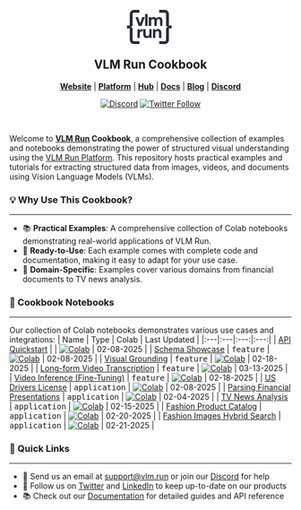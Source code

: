 <div align="center">
<p align="center" style="width: 100%;">
    <img src="https://raw.githubusercontent.com/vlm-run/.github/refs/heads/main/profile/assets/vlm-black.svg" alt="VLM Run Logo" width="80" style="margin-bottom: -5px; color: #2e3138; vertical-align: middle; padding-right: 5px;"><br>
</p>
<h2>VLM Run Cookbook</h2>
<p align="center">
<a href="https://vlm.run"><b>Website</b></a> | <a href="https://app.vlm.run/"><b>Platform</b></a> | <a href="https://github.com/vlm-run/vlmrun-hub"><b>Hub</b></a> | <a href="https://docs.vlm.run/"><b>Docs</b></a> | <a href="https://vlm.run/blog"><b>Blog</b></a> | <a href="https://discord.gg/4jgyECY4rq"><b>Discord</b></a>
</p>
<p align="center">
<a href="https://discord.gg/4jgyECY4rq"><img alt="Discord" src="https://img.shields.io/badge/discord-chat-purple?color=%235765F2&label=discord&logo=discord"></a>
<a href="https://twitter.com/vlmrun"><img alt="Twitter Follow" src="https://img.shields.io/twitter/follow/vlmrun.svg?style=social&logo=twitter"></a>
</p>
<br>
</div>

Welcome to **[VLM Run](https://vlm.run) Cookbook**, a comprehensive collection of examples and notebooks demonstrating the power of structured visual understanding using the [VLM Run Platform](https://app.vlm.run). This repository hosts practical examples and tutorials for extracting structured data from images, videos, and documents using Vision Language Models (VLMs).


### 💡 Why Use This Cookbook?
---

- 📚 **Practical Examples**: A comprehensive collection of Colab notebooks demonstrating real-world applications of VLM Run.
- 🔋 **Ready-to-Use**: Each example comes with complete code and documentation, making it easy to adapt for your use case.
- 🎯 **Domain-Specific**: Examples cover various domains from financial documents to TV news analysis.

### 📖 Cookbook Notebooks
---

Our collection of Colab notebooks demonstrates various use cases and integrations:
| Name | Type | Colab | Last Updated |
|:---|:---|:---:|:---:|
| [API Quickstart](./notebooks/00_quickstart.ipynb) | | [![Colab](https://colab.research.google.com/assets/colab-badge.svg)](https://colab.research.google.com/github/vlm-run/vlmrun-cookbook/blob/main/notebooks/00_quickstart.ipynb)  | 02-08-2025 |
| [Schema Showcase](./notebooks/01_schema_showcase.ipynb) | <kbd>feature</kbd> | [![Colab](https://colab.research.google.com/assets/colab-badge.svg)](https://colab.research.google.com/github/vlm-run/vlmrun-cookbook/blob/main/notebooks/01_schema_showcase.ipynb)  | 02-08-2025 |
| [Visual Grounding](./notebooks/04_visual_grounding.ipynb) | <kbd>feature</kbd> | [![Colab](https://colab.research.google.com/assets/colab-badge.svg)](https://colab.research.google.com/github/vlm-run/vlmrun-cookbook/blob/main/notebooks/04_visual_grounding.ipynb)  | 02-18-2025 |
| [Long-form Video Transcription](./notebooks/advanced_video_transcription.ipynb) | <kbd>feature</kbd> | [![Colab](https://colab.research.google.com/assets/colab-badge.svg)](https://colab.research.google.com/github/vlm-run/vlmrun-cookbook/blob/main/notebooks/advanced_video_transcription.ipynb)  | 03-13-2025 |
| [Video Inference (Fine-Tuning)](./notebooks/advanced_finetuning_video_inference.ipynb) | <kbd>feature</kbd> | [![Colab](https://colab.research.google.com/assets/colab-badge.svg)](https://colab.research.google.com/github/vlm-run/vlmrun-cookbook/blob/main/notebooks/advanced_finetuning_video_inference.ipynb)  | 02-18-2025 |
| [US Drivers License](./notebooks/02_case_study_drivers_license.ipynb) | <kbd>application</kbd> | [![Colab](https://colab.research.google.com/assets/colab-badge.svg)](https://colab.research.google.com/github/vlm-run/vlmrun-cookbook/blob/main/notebooks/02_case_study_drivers_license.ipynb)  | 02-08-2025 |
| [Parsing Financial Presentations](https://colab.research.google.com/drive/15_iRDucKj2I33p3m5X3ULdXby_DHWgjS) | <kbd>application</kbd> | [![Colab](https://colab.research.google.com/assets/colab-badge.svg)](https://colab.research.google.com/drive/15_iRDucKj2I33p3m5X3ULdXby_DHWgjS)  | 02-04-2025 |
| [TV News Analysis](./notebooks/03_case_study_tv_news.ipynb) | <kbd>application</kbd> | [![Colab](https://colab.research.google.com/assets/colab-badge.svg)](https://colab.research.google.com/github/vlm-run/vlmrun-cookbook/blob/main/notebooks/03_case_study_tv_news.ipynb)  | 02-15-2025 |
| [Fashion Product Catalog](./notebooks/05_case_study_image_catalogue.ipynb) | <kbd>application</kbd> | [![Colab](https://colab.research.google.com/assets/colab-badge.svg)](https://colab.research.google.com/github/vlm-run/vlmrun-cookbook/blob/main/notebooks/05_case_study_image_catalogue.ipynb)  | 02-20-2025 |
| [Fashion Images Hybrid Search](./notebooks/06_fashion_images_hybrid_search.ipynb) | <kbd>application</kbd> | [![Colab](https://colab.research.google.com/assets/colab-badge.svg)](https://colab.research.google.com/github/vlm-run/vlmrun-cookbook/blob/main/notebooks/06_fashion_images_hybrid_search.ipynb)  | 02-21-2025 |




### 🔗 Quick Links
---

* 💬 Send us an email at [support@vlm.run](mailto:support@vlm.run) or join our [Discord](https://discord.gg/4jgyECY4rq) for help
* 📣 Follow us on [Twitter](https://twitter.com/vlmrun) and [LinkedIn](https://www.linkedin.com/company/vlm-run) to keep up-to-date on our products
* 📚 Check out our [Documentation](https://docs.vlm.run/) for detailed guides and API reference
